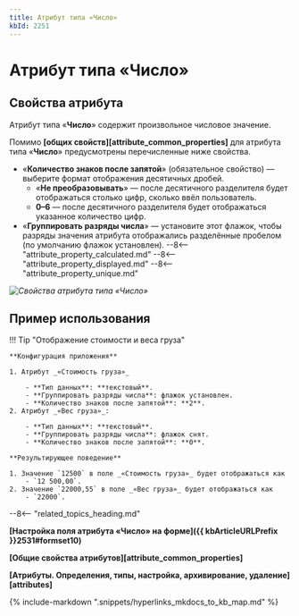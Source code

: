 ```yaml
---
title: Атрибут типа «Число»
kbId: 2251
---
```


# Атрибут типа «Число»

## Свойства атрибута

Атрибут типа «**Число**» содержит произвольное числовое значение.

Помимо **[общих свойств][attribute_common_properties]** для атрибута типа «**Число**» предусмотрены перечисленные ниже свойства.

- «**Количество знаков после запятой**» (обязательное свойство) — выберите формат отображения десятичных дробей.
    - «**Не преобразовывать**» — после десятичного разделителя будет отображаться столько цифр, сколько ввёл пользователь.
    - **0–6** — после десятичного разделителя будет отображаться указанное количество цифр.
- «**Группировать разряды числа**» — установите этот флажок, чтобы разряды значения атрибута отображались разделённые пробелом (по умолчанию флажок установлен).
--8<-- "attribute_property_calculated.md"
--8<-- "attribute_property_displayed.md"
--8<-- "attribute_property_unique.md"

_![Свойства атрибута типа «Число»](attribute_number.png)_

## Пример использования

!!! Tip "Отображение стоимости и веса груза"

    **Конфигурация приложения**

    1. Атрибут _«Стоимость груза»_
        
        - **Тип данных**: **текстовый**.
        - **Группировать разряды числа**: флажок установлен.
        - **Количество знаков после запятой**: **2**.
    2. Атрибут _«Вес груза»_:
        
        - **Тип данных**: **текстовый**.
        - **Группировать разряды числа**: флажок снят.
        - **Количество знаков после запятой**: **0**.

    **Результирующее поведение**

    1. Значение `12500` в поле _«Стоимость груза»_ будет отображаться как
        - `12 500,00`.
    2. Значение `22000,55` в поле _«Вес груза»_ будет отображаться как
        - `22000`.

--8<-- "related_topics_heading.md"

**[Настройка поля атрибута «Число» на форме]({{ kbArticleURLPrefix }}2531#formset10)**

**[Общие свойства атрибутов][attribute_common_properties]**

**[Атрибуты. Определения, типы, настройка, архивирование, удаление][attributes]**

{%
include-markdown ".snippets/hyperlinks_mkdocs_to_kb_map.md"
%}
